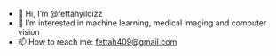 - 👋 Hi, I’m @fettahyildizz
- 👀 I’m interested in machine learning, medical imaging and computer vision
- 📫 How to reach me: fettah409@gmail.com

